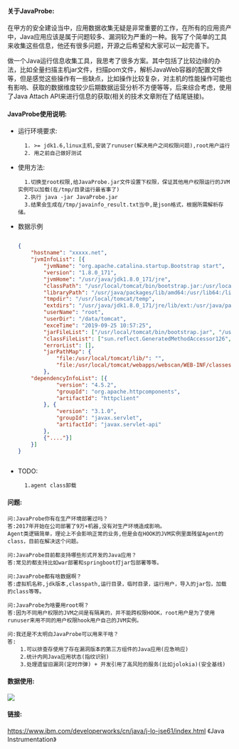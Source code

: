 #### 关于JavaProbe:

在甲方的安全建设当中，应用数据收集无疑是非常重要的工作，在所有的应用资产中，Java应用应该是属于问题较多、漏洞较为严重的一种。我写了个简单的工具来收集这些信息，他还有很多问题，开源之后希望和大家可以一起完善下。

做一个Java运行信息收集工具，我思考了很多方案。其中包括了比较边缘的办法，比如全量扫描主机jar文件，扫描pom文件，解析JavaWeb容器的配置文件等，但是感觉这些操作有一些缺点，比如操作比较复杂，对主机的性能操作可能也有影响、获取的数据维度较少后期数据运营分析不方便等等，后来综合考虑，使用了Java Attach API来进行信息的获取(相关的技术文章附在了结尾链接)。


#### JavaProbe使用说明:
    
* 运行环境要求:    

        1. >= jdk1.6,linux主机,安装了runuser(解决用户之间权限问题),root用户运行
        2. 用之前自己做好测试


* 使用方法:

        1.切换至root权限,给JavaProbe.jar文件设置下权限，保证其他用户权限运行的JVM实例可以加载(在/tmp/目录运行最省事了)
        2.执行 java -jar JavaProbe.jar
        3.结果会生成在/tmp/javainfo_result.txt当中,是json格式，根据所需解析存储。
        
* 数据示例


    ```json
    
    {
        "hostname": "xxxxx.net",
        "jvmInfoList": [{
            "jvmName": "org.apache.catalina.startup.Bootstrap start",
            "version": "1.8.0_171",
            "jvmHome": "/usr/java/jdk1.8.0_171/jre",
            "classPath": "/usr/local/tomcat/bin/bootstrap.jar:/usr/local/tomcat/bin/tomcat-juli.jar",
            "libraryPath": "/usr/java/packages/lib/amd64:/usr/lib64:/lib64:/lib:/usr/lib",
            "tmpdir": "/usr/local/tomcat/temp",
            "extdirs": "/usr/java/jdk1.8.0_171/jre/lib/ext:/usr/java/packages/lib/ext",
            "userName": "root",
            "userDir": "/data/tomcat",
            "exceTime": "2019-09-25 10:57:25",
            "jarFileList": ["/usr/local/tomcat/bin/bootstrap.jar", "/usr/local/tomca/webapps/webscan/WEB-INF/lib/fastjson-1.2.58.jar", "....."],
            "classFileList": ["sun.reflect.GeneratedMethodAccessor126", "....."],
            "errorList": [],
            "jarPathMap": {
                "file:/usr/local/tomcat/lib/": "",
                "file:/usr/local/tomcat/webapps/webscan/WEB-INF/classes/": ""
            },
        "dependencyInfoList": [{
                "version": "4.5.2",
                "groupId": "org.apache.httpcomponents",
                "artifactId": "httpclient"
            }, {
                "version": "3.1.0",
                "groupId": "javax.servlet",
                "artifactId": "javax.servlet-api"
            },
            {"...."}]
        }]
    }
        
    ``` 
    
* TODO:

        1.agent class卸载

#### 问题:
    
    问:JavaProbe你有在生产环境部署过吗？ 
    答:2017年开始在公司部署了9万+机器,没有对生产环境造成影响。
    Agent类逻辑简单，理论上不会影响正常的业务,但是会在HOOK的JVM实例里面残留Agent的class，目前在解决这个问题。

    问:JavaProbe目前都支持哪些形式开发的Java应用？
    答:常见的都支持比如war部署和springboot打jar包部署等等。

    问:JavaProbe都有啥数据啊？  
    答:虚拟机名称,jdk版本,classpath,运行目录，临时目录，运行用户，导入的jar包，加载的class等等。

    问:JavaProbe为啥要用root啊？
    答:因为不同用户权限的JVM之间是有隔离的，并不能跨权限HOOK，root用户是为了使用runuser来用不同的用户权限hook用户自己的JVM实例。

    问:我还是不太明白JavaProbe可以用来干啥？
    答:
        1.可以排查存使用了存在漏洞版本的第三方组件的Java应用(应急响应)
        2.统计内网Java应用状态(指纹识别)
        3.处理遗留旧漏洞(定时炸弹) + 开发引用了高风险的服务(比如jolokia)(安全基线)


#### 数据使用:
![](https://i.bmp.ovh/imgs/2019/09/df7b2af94f8da804.png)

#### 链接:
https://www.ibm.com/developerworks/cn/java/j-lo-jse61/index.html 《Java Instrumentation》


